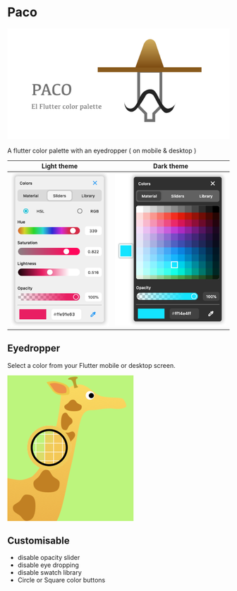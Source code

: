 # Paco

![paco logo](assets/paco_banner.png)

A flutter color palette with an eyedropper ( on mobile & desktop )

| Light theme | Dark theme |
| --- | --- |
| ![paco light](assets/paco_light.png) | ![paco dark](assets/paco_dark.png) |


## Eyedropper

Select a color from your Flutter mobile or desktop screen.

![paco eye dropper](assets/paco_eyedropper.png) 


## Customisable

- disable opacity slider
- disable eye dropping 
- disable swatch library
- Circle or Square color buttons

